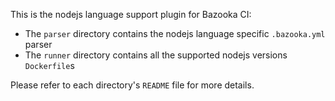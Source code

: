 This is the nodejs language support plugin for Bazooka CI:

* The `parser` directory contains the nodejs language specific `.bazooka.yml` parser
* The `runner` directory contains all the supported nodejs versions `Dockerfile`s

Please refer to each directory's `README` file for more details.
